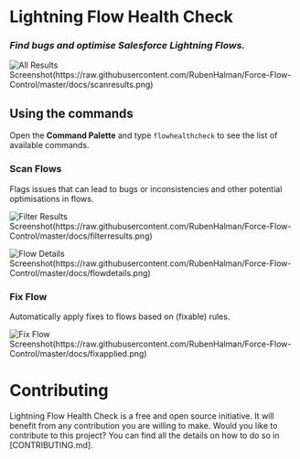 # Lightning Flow Health Check
### _Find bugs and optimise Salesforce Lightning Flows._

![All Results Screenshot(https://raw.githubusercontent.com/RubenHalman/Force-Flow-Control/master/docs/scanresults.png)](https://raw.githubusercontent.com/RubenHalman/Force-Flow-Control/master/docs/scanresults.png)

## Using the commands

Open the **Command Palette** and type `flowhealthcheck` to see the list of available commands.

### Scan Flows

Flags issues that can lead to bugs or inconsistencies and other potential optimisations in flows.

![Filter Results Screenshot(https://raw.githubusercontent.com/RubenHalman/Force-Flow-Control/master/docs/filterresults.png)](https://raw.githubusercontent.com/RubenHalman/Force-Flow-Control/master/docs/filterresults.png)

![Flow Details Screenshot(https://raw.githubusercontent.com/RubenHalman/Force-Flow-Control/master/docs/flowdetails.png)](https://raw.githubusercontent.com/RubenHalman/Force-Flow-Control/master/docs/flowdetails.png)

### Fix Flow

Automatically apply fixes to flows based on (fixable) rules. 

![Fix Flow Screenshot(https://raw.githubusercontent.com/RubenHalman/Force-Flow-Control/master/docs/fixapplied.png)](https://raw.githubusercontent.com/RubenHalman/Force-Flow-Control/master/docs/fixapplied.png)


# Contributing

Lightning Flow Health Check is a free and open source initiative. It will benefit from any contribution you are willing to make.
Would you like to contribute to this project? You can find all the details on how to do so in [CONTRIBUTING.md].